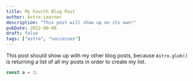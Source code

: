 ```yaml
---
title: My Fourth Blog Post
author: Astro Learner
description: "This post will show up on its own!"
pubDate: 2022-08-08
draft: false
tags: ["astro", "successes"]
---
```


This post should show up with my other blog posts, because `Astro.glob()` is returning a list of all my posts in order to create my list.

```js
const a = 3;
```
